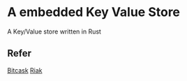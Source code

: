 
# A embedded Key Value Store

A  Key/Value store written in Rust

## Refer

[Bitcask](https://en.wikipedia.org/wiki/Bitcask)
[Riak](https://riak.com/)
